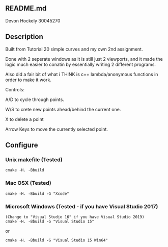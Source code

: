 ## README.md

Devon Hockely 30045270

## Description

Built from Tutorial 20 simple curves and my own 2nd assignment.

Done with 2 seperate windows as it is still just 2 viewports, and it made the logic much easier to conatin by essentially writing 2 different programs.

Also did a fair bit of what i THINK is c++ lambda/anonymous functions in order to make it work.

Controls:

A/D to cycle through points.

W/S to crete new points ahead/behind the current one.

X to delete a point

Arrow Keys to move the currently selected point.

## Configure

### Unix makefile (Tested)
	cmake -H. -Bbuild

### Mac OSX (Tested)
	cmake -H. -Bbuild -G "Xcode"

### Microsoft Windows (Tested - if you have Visual Studio 2017)
	(Change to "Visual Studio 16" if you have Visual Studio 2019)
	cmake -H. -Bbuild -G "Visual Studio 15"

or

	cmake -H. -Bbuild -G "Visual Studio 15 Win64"

